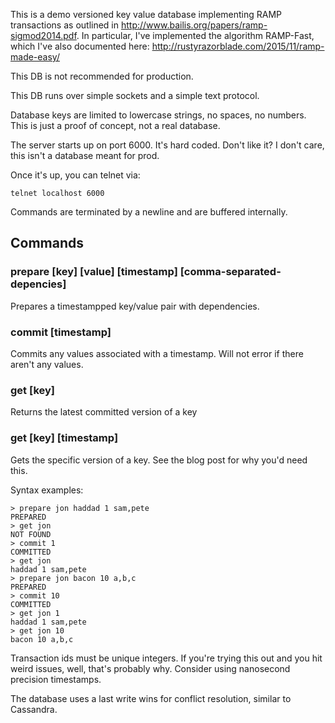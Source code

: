 This is a demo versioned key value database implementing RAMP transactions as outlined in http://www.bailis.org/papers/ramp-sigmod2014.pdf.  In particular, I've implemented the algorithm RAMP-Fast, which I've also documented here: http://rustyrazorblade.com/2015/11/ramp-made-easy/

This DB is not recommended for production.

This DB runs over simple sockets and a simple text protocol.

Database keys are limited to lowercase strings, no spaces, no numbers.  This is just a proof of concept, not a real database.

The server starts up on port 6000.  It's hard coded.  Don't like it?  I don't care, this isn't a database meant for prod.

Once it's up, you can telnet via:

    telnet localhost 6000

Commands are terminated by a newline and are buffered internally.  

## Commands

### prepare [key] [value] [timestamp] [comma-separated-depencies]

Prepares a timestampped key/value pair with dependencies.

### commit [timestamp]

Commits any values associated with a timestamp.  Will not error if there aren't any values.

### get [key]

Returns the latest committed version of a key

### get [key] [timestamp]

Gets the specific version of a key.   See the blog post for why you'd need this.

Syntax examples:

    > prepare jon haddad 1 sam,pete
    PREPARED
    > get jon
    NOT FOUND
    > commit 1
    COMMITTED
    > get jon
    haddad 1 sam,pete
    > prepare jon bacon 10 a,b,c
    PREPARED
    > commit 10
    COMMITTED
    > get jon 1
    haddad 1 sam,pete
    > get jon 10
    bacon 10 a,b,c


Transaction ids must be unique integers.  If you're trying this out and you hit weird issues, well, that's probably why.  Consider using nanosecond precision timestamps.

The database uses a last write wins for conflict resolution, similar to Cassandra.
